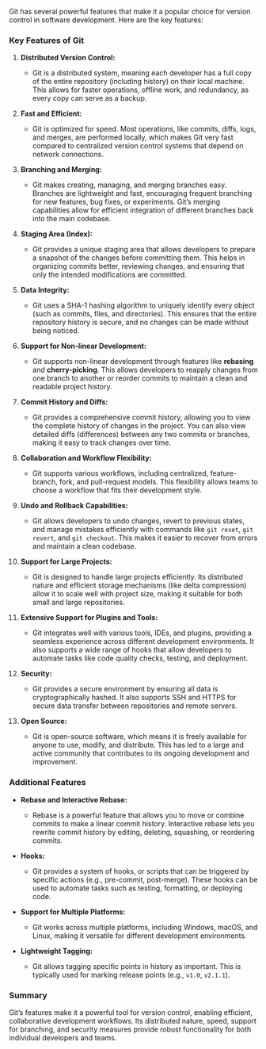 Git has several powerful features that make it a popular choice for version control in software development. Here are the key features:

### Key Features of Git

1. **Distributed Version Control:**
   - Git is a distributed system, meaning each developer has a full copy of the entire repository (including history) on their local machine. This allows for faster operations, offline work, and redundancy, as every copy can serve as a backup.

2. **Fast and Efficient:**
   - Git is optimized for speed. Most operations, like commits, diffs, logs, and merges, are performed locally, which makes Git very fast compared to centralized version control systems that depend on network connections.

3. **Branching and Merging:**
   - Git makes creating, managing, and merging branches easy. Branches are lightweight and fast, encouraging frequent branching for new features, bug fixes, or experiments. Git’s merging capabilities allow for efficient integration of different branches back into the main codebase.

4. **Staging Area (Index):**
   - Git provides a unique staging area that allows developers to prepare a snapshot of the changes before committing them. This helps in organizing commits better, reviewing changes, and ensuring that only the intended modifications are committed.

5. **Data Integrity:**
   - Git uses a SHA-1 hashing algorithm to uniquely identify every object (such as commits, files, and directories). This ensures that the entire repository history is secure, and no changes can be made without being noticed.

6. **Support for Non-linear Development:**
   - Git supports non-linear development through features like **rebasing** and **cherry-picking**. This allows developers to reapply changes from one branch to another or reorder commits to maintain a clean and readable project history.

7. **Commit History and Diffs:**
   - Git provides a comprehensive commit history, allowing you to view the complete history of changes in the project. You can also view detailed diffs (differences) between any two commits or branches, making it easy to track changes over time.

8. **Collaboration and Workflow Flexibility:**
   - Git supports various workflows, including centralized, feature-branch, fork, and pull-request models. This flexibility allows teams to choose a workflow that fits their development style.

9. **Undo and Rollback Capabilities:**
   - Git allows developers to undo changes, revert to previous states, and manage mistakes efficiently with commands like `git reset`, `git revert`, and `git checkout`. This makes it easier to recover from errors and maintain a clean codebase.

10. **Support for Large Projects:**
    - Git is designed to handle large projects efficiently. Its distributed nature and efficient storage mechanisms (like delta compression) allow it to scale well with project size, making it suitable for both small and large repositories.

11. **Extensive Support for Plugins and Tools:**
    - Git integrates well with various tools, IDEs, and plugins, providing a seamless experience across different development environments. It also supports a wide range of hooks that allow developers to automate tasks like code quality checks, testing, and deployment.

12. **Security:**
    - Git provides a secure environment by ensuring all data is cryptographically hashed. It also supports SSH and HTTPS for secure data transfer between repositories and remote servers.

13. **Open Source:**
    - Git is open-source software, which means it is freely available for anyone to use, modify, and distribute. This has led to a large and active community that contributes to its ongoing development and improvement.

### Additional Features

- **Rebase and Interactive Rebase:**
  - Rebase is a powerful feature that allows you to move or combine commits to make a linear commit history. Interactive rebase lets you rewrite commit history by editing, deleting, squashing, or reordering commits.

- **Hooks:**
  - Git provides a system of hooks, or scripts that can be triggered by specific actions (e.g., pre-commit, post-merge). These hooks can be used to automate tasks such as testing, formatting, or deploying code.

- **Support for Multiple Platforms:**
  - Git works across multiple platforms, including Windows, macOS, and Linux, making it versatile for different development environments.

- **Lightweight Tagging:**
  - Git allows tagging specific points in history as important. This is typically used for marking release points (e.g., `v1.0`, `v2.1.1`).

### Summary

Git’s features make it a powerful tool for version control, enabling efficient, collaborative development workflows. Its distributed nature, speed, support for branching, and security measures provide robust functionality for both individual developers and teams.